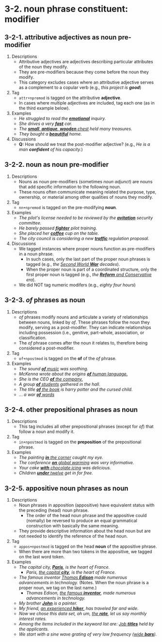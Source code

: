 # 3-2. noun phrase constituent: modifier

## 3-2-1. attributive adjectives as noun pre-modifier
1. Descriptions
   - Attributive adjectives are adjectives describing particular attributes of the noun they modify.
   - They are pre-modifiers because they come before the noun they modify.
   - This category excludes cases where an attributive adjective serves as a complement to a copular verb (e.g., *this project is **good***)
2. Tag
   - `attr+npremod` is tagged on the attributive **adjective**.
   - In cases where multiple adjectives are included, tag each one (as in the third example below).
3. Examples
   - *He struggled to read the <ins>**emotional**</ins> inquiry.* 
   - *She drives a very <ins>**fast**</ins> car.*
   - *The <ins>**small**, **antique**, **wooden** chest</ins> held many treasures.*
   - *They bought a <ins>**beautiful**</ins> home.*
4. Discussions
   - **Q:** How should we treat the post-modifier adjective? (e.g., *He is a man **confident** of his capacity.*)


## 3-2-2. noun as noun pre-modifier
1. Descriptions
   - Nouns as noun pre-modifiers (sometimes *noun adjunct*) are nouns that add specific information to the following noun.
   - These nouns often communicate meaning related the purpose, type, ownership, or material among other qualities of nouns they modify.
2. Tag
   - `nn+npremod` is tagged on the pre-modifying **noun**. 
3. Examples
   - *The pilot's license needed to be reviewed by the <ins>**avitation**</ins> security committee.*
   - *He barely passed <ins>**fighter**</ins> pilot training.*
   - *She placed her <ins>**coffee**</ins> cup on the table.*
   - *The city council is considering a new <ins>**traffic**</ins> regulation proposal.*
4. Discussions
   - We tagged instances where proper nouns function as pre-modifiers in a noun phrase.
      - In such cases, only the last part of the proper noun phrases is tagged (e.g., *the <ins>Second World **War**</ins> decades*).
      - When the proper noun is part of a coordinated structure, only the first proper noun is tagged (e.g., *the <ins>**Reform** and Conservative</ins> era*).
   - We did NOT tag numeric modifers (e.g., *eighty four hours*)

## 3-2-3. *of* phrases as noun
1. Descriptions
   - *of* phrases modify nouns and articulate a variety of relationships between nouns, linked by *of*. These phrases follow the noun they modify, serving as a post-modifer. They can indicate relationships including possession (i.e., genitive, part-whole, association, or classification.
   - The *of* phrase comes after the noun it relates to, therefore being considered a post-modifier.
2. Tag
   - `of+npostmod` is tagged on the **of** of the *of* phrase.
3. Examples
   - *The sound <ins>**of** music</ins> was soothing.*
   - *McKenna wrote about the origins <ins>**of** human language.</ins>*
   - *She is the CEO <ins>**of** the company.</ins>*
   - *A group <ins>**of** students</ins> gathered in the hall.*
   - *The title <ins>**of** the book</ins> is harry potter and the cursed child.*
   - *... a war <ins>**of** words</ins>*
   
## 3-2-4. other prepositional phrases as noun
1. Descriptions
   - This tag includes all other prepositional phrases (except for *of*) that follow a noun and modify it.
2. Tag
   - `in+npostmod` is tagged on the **preposition** of the prepositional phrase.
3. Examples
   - *The painting <ins>**in** the corner</ins> caught my eye.*
   - *The conference <ins>**on** global warming</ins> was very informative.*
   - *Your cake <ins>**with** chocolate icing</ins> was delicious.*
   - *Children <ins>**under** twelve</ins> get in for free.*

## 3-2-5. appositive noun phrases as noun
1. Descriptions
   - Noun phrases in apposition (appositive) have equivalent status with the preceding (head) noun phrase.
       - The order of the head noun phrase and the appositive could (nomally) be reversed to produce an equal grammatical construction with basically the same meaning.
   - They provide descriptive information about the head noun but are not needed to identify the reference of the head noun.
2. Tag
   - `appos+npostmod` is tagged on the head **noun** of the appositive phrase.
   - When there are more than two tokens in the appositive, we tagged on the last word token.
3. Examples
   - *The capital city, <ins>**Paris**</ins>, is the heart of France.*
       - *Paris, <ins>the capital **city**</ins>, is the heart of France.* 
   - *The famous inventor <ins>Thomas **Edison**</ins> made numerous advancements in technology.* (Notes. When the noun phrase is a proper noun, we tag on the last name.)
       - *Thomas Edison, <ins>the famous **inventor**</ins>, made numerous advancements in technology.*
   - *My brother <ins>**John**</ins> is a painter.*
   - *My friend, <ins>an experienced **hiker**,</ins> has traveled far and wide.*
   - *Now we chose this data set, oh um, <ins>the **rate**</ins>, let us say monthly interest rates.*
   - *Among the items included in the keyword list are: <ins>Job **titles**</ins> held by the applicants.*
   - *We start with a sine wave grating of very low frequency (<ins>wide **bars**</ins>).*
